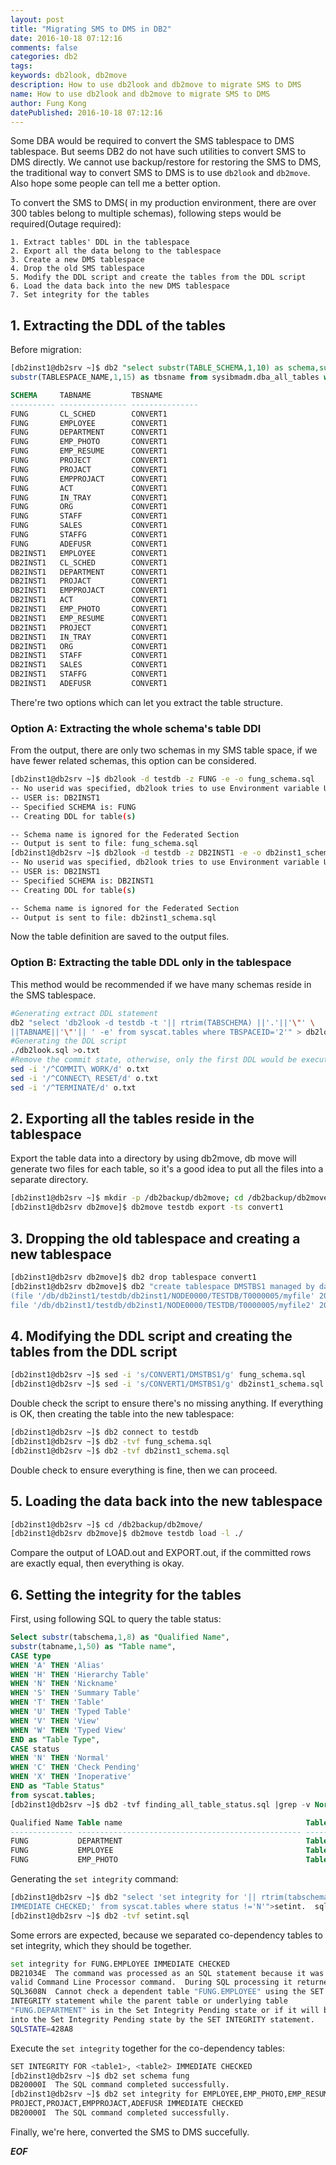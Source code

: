 ```yaml
---
layout: post
title: "Migrating SMS to DMS in DB2"
date: 2016-10-18 07:12:16
comments: false
categories: db2
tags:
keywords: db2look, db2move
description: How to use db2look and db2move to migrate SMS to DMS
name: How to use db2look and db2move to migrate SMS to DMS
author: Fung Kong
datePublished: 2016-10-18 07:12:16
---
```

Some DBA would be required to convert the SMS tablespace to DMS tablespace. But seems DB2 do not have such utilities to convert SMS to DMS directly. We cannot use backup/restore for restoring the SMS to DMS, the traditional way to convert SMS to DMS is to use `db2look` and `db2move`. Also hope some people can tell me a better option.
<!--more-->
To convert the SMS to DMS( in my production environment, there are over 300 tables belong to multiple schemas), following steps would be required(Outage required):

```
1. Extract tables' DDL in the tablespace   
2. Export all the data belong to the tablespace   
3. Create a new DMS tablespace   
4. Drop the old SMS tablespace   
5. Modify the DDL script and create the tables from the DDL script   
6. Load the data back into the new DMS tablespace   
7. Set integrity for the tables
```

## 1. Extracting the DDL of the tables
Before migration:

```sql
[db2inst1@db2srv ~]$ db2 "select substr(TABLE_SCHEMA,1,10) as schema,substr(TABLE_NAME,1,15) as tabname, \
substr(TABLESPACE_NAME,1,15) as tbsname from sysibmadm.dba_all_tables where TABLESPACE_NAME='CONVERT1'"

SCHEMA     TABNAME         TBSNAME        
---------- --------------- ---------------
FUNG       CL_SCHED        CONVERT1       
FUNG       EMPLOYEE        CONVERT1       
FUNG       DEPARTMENT      CONVERT1       
FUNG       EMP_PHOTO       CONVERT1       
FUNG       EMP_RESUME      CONVERT1       
FUNG       PROJECT         CONVERT1       
FUNG       PROJACT         CONVERT1       
FUNG       EMPPROJACT      CONVERT1       
FUNG       ACT             CONVERT1       
FUNG       IN_TRAY         CONVERT1       
FUNG       ORG             CONVERT1       
FUNG       STAFF           CONVERT1       
FUNG       SALES           CONVERT1       
FUNG       STAFFG          CONVERT1       
FUNG       ADEFUSR         CONVERT1       
DB2INST1   EMPLOYEE        CONVERT1       
DB2INST1   CL_SCHED        CONVERT1       
DB2INST1   DEPARTMENT      CONVERT1       
DB2INST1   PROJACT         CONVERT1       
DB2INST1   EMPPROJACT      CONVERT1       
DB2INST1   ACT             CONVERT1       
DB2INST1   EMP_PHOTO       CONVERT1       
DB2INST1   EMP_RESUME      CONVERT1       
DB2INST1   PROJECT         CONVERT1       
DB2INST1   IN_TRAY         CONVERT1       
DB2INST1   ORG             CONVERT1       
DB2INST1   STAFF           CONVERT1       
DB2INST1   SALES           CONVERT1       
DB2INST1   STAFFG          CONVERT1       
DB2INST1   ADEFUSR         CONVERT1       
```
There're two options which can let you extract the table structure.

### Option A: Extracting the whole schema's table DDl
From the output, there are only two schemas in my SMS table space, if we have fewer related schemas, this option can be considered.

```bash
[db2inst1@db2srv ~]$ db2look -d testdb -z FUNG -e -o fung_schema.sql
-- No userid was specified, db2look tries to use Environment variable USER
-- USER is: DB2INST1
-- Specified SCHEMA is: FUNG
-- Creating DDL for table(s)

-- Schema name is ignored for the Federated Section
-- Output is sent to file: fung_schema.sql
[db2inst1@db2srv ~]$ db2look -d testdb -z DB2INST1 -e -o db2inst1_schema.sql
-- No userid was specified, db2look tries to use Environment variable USER
-- USER is: DB2INST1
-- Specified SCHEMA is: DB2INST1
-- Creating DDL for table(s)

-- Schema name is ignored for the Federated Section
-- Output is sent to file: db2inst1_schema.sql
```

Now the table  definition are saved to the output files.
### Option B: Extracting the table DDL only in the tablespace
This method would be recommended if we have many schemas reside in the SMS tablespace.

```bash
#Generating extract DDL statement
db2 "select 'db2look -d testdb -t '|| rtrim(TABSCHEMA) ||'.'||'\"' \
||TABNAME||'\"'|| ' -e' from syscat.tables where TBSPACEID='2'" > db2look.sql
#Generating the DDL script
./db2look.sql >o.txt
#Remove the commit state, otherwise, only the first DDL would be executed
sed -i '/^COMMIT\ WORK/d' o.txt
sed -i '/^CONNECT\ RESET/d' o.txt
sed -i '/^TERMINATE/d' o.txt
```

## 2. Exporting all the tables reside in the tablespace
Export the table data into a directory by using db2move, db move will generate two files for each table, so it's a good idea to put all the files into a separate directory.

```bash
[db2inst1@db2srv ~]$ mkdir -p /db2backup/db2move; cd /db2backup/db2move/
[db2inst1@db2srv db2move]$ db2move testdb export -ts convert1
```

## 3. Dropping the old tablespace and creating a new tablespace

```bash
[db2inst1@db2srv db2move]$ db2 drop tablespace convert1
[db2inst1@db2srv db2move]$ db2 "create tablespace DMSTBS1 managed by database using \
(file '/db/db2inst1/testdb/db2inst1/NODE0000/TESTDB/T0000005/myfile' 2048, \
file '/db/db2inst1/testdb/db2inst1/NODE0000/TESTDB/T0000005/myfile2' 2048) extentsize 4"
```

## 4. Modifying the DDL script and creating the tables from the DDL script

```bash
[db2inst1@db2srv ~]$ sed -i 's/CONVERT1/DMSTBS1/g' fung_schema.sql
[db2inst1@db2srv ~]$ sed -i 's/CONVERT1/DMSTBS1/g' db2inst1_schema.sql
```
Double check the script to ensure there's no missing anything. If everything is OK, then creating the table into the new tablespace:

```bash
[db2inst1@db2srv ~]$ db2 connect to testdb
[db2inst1@db2srv ~]$ db2 -tvf fung_schema.sql
[db2inst1@db2srv ~]$ db2 -tvf db2inst1_schema.sql
```
Double check to ensure everything is fine, then we can proceed.

## 5. Loading the data back into the new tablespace
```bash
[db2inst1@db2srv ~]$ cd /db2backup/db2move/
[db2inst1@db2srv db2move]$ db2move testdb load -l ./
```
Compare the output of LOAD.out and EXPORT.out, if the committed rows are exactly equal, then everything is okay.

## 6. Setting the integrity for the tables
First, using following SQL to query the table status:
```sql
Select substr(tabschema,1,8) as "Qualified Name",
substr(tabname,1,50) as "Table name",
CASE type
WHEN 'A' THEN 'Alias'
WHEN 'H' THEN 'Hierarchy Table'
WHEN 'N' THEN 'Nickname'
WHEN 'S' THEN 'Summary Table'
WHEN 'T' THEN 'Table'
WHEN 'U' THEN 'Typed Table'
WHEN 'V' THEN 'View'
WHEN 'W' THEN 'Typed View'
END as "Table Type",
CASE status
WHEN 'N' THEN 'Normal'
WHEN 'C' THEN 'Check Pending'
WHEN 'X' THEN 'Inoperative'
END as "Table Status"
from syscat.tables;
[db2inst1@db2srv ~]$ db2 -tvf finding_all_table_status.sql |grep -v Normal

Qualified Name Table name                                         Table Type      Table Status 
-------------- -------------------------------------------------- --------------- -------------
FUNG           DEPARTMENT                                         Table           Check Pending
FUNG           EMPLOYEE                                           Table           Check Pending
FUNG           EMP_PHOTO                                          Table           Check Pending
```

Generating the `set integrity` command:
```bash
[db2inst1@db2srv ~]$ db2 "select 'set integrity for '|| rtrim(tabschema)||'.'||tabname|| ' \
IMMEDIATE CHECKED;' from syscat.tables where status !='N'">setint.  sql
[db2inst1@db2srv ~]$ db2 -tvf setint.sql
```
Some errors are expected, because we separated co-dependency tables to set integrity, which they should be together.

```bash
set integrity for FUNG.EMPLOYEE IMMEDIATE CHECKED
DB21034E  The command was processed as an SQL statement because it was not a 
valid Command Line Processor command.  During SQL processing it returned:
SQL3608N  Cannot check a dependent table "FUNG.EMPLOYEE" using the SET 
INTEGRITY statement while the parent table or underlying table 
"FUNG.DEPARTMENT" is in the Set Integrity Pending state or if it will be put 
into the Set Integrity Pending state by the SET INTEGRITY statement.  
SQLSTATE=428A8
```

Execute the `set integrity` together for the co-dependency tables:
```bash
SET INTEGRITY FOR <table1>, <table2> IMMEDIATE CHECKED
[db2inst1@db2srv ~]$ db2 set schema fung
DB20000I  The SQL command completed successfully.
[db2inst1@db2srv ~]$ db2 set integrity for EMPLOYEE,EMP_PHOTO,EMP_RESUME, \
PROJECT,PROJACT,EMPPROJACT,ADEFUSR IMMEDIATE CHECKED
DB20000I  The SQL command completed successfully.
```

Finally, we're here, converted the SMS to DMS succefully.

***EOF***
